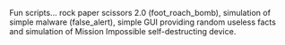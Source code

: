 Fun scripts... rock paper scissors 2.0 (foot_roach_bomb), simulation of simple malware (false_alert), simple GUI providing random useless facts and simulation of Mission Impossible self-destructing device.
